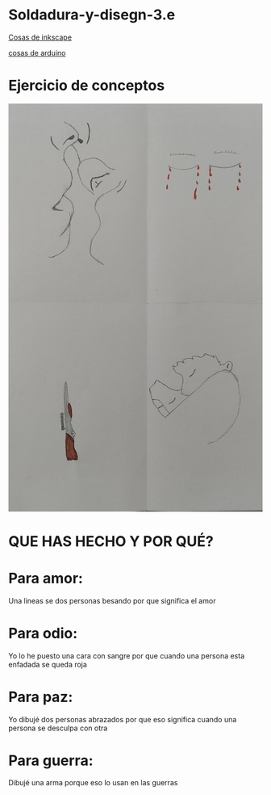 # Soldadura-y-disegn-3.e

[Cosas de inkscape](https://github.com/Wesley3455/Soldadura-y-disegn-3.e/blob/main/inkscape.md#documentaci%C3%B3n-inkscape)


[cosas de arduino](https://github.com/Wesley3455/Soldadura-y-disegn-3.e/blob/main/arduino.md#documentacion-del-arduino)

# Ejercicio de conceptos

![foto](https://github.com/Wesley3455/Soldadura-y-disegn-3.e/blob/main/wesley%20dibujo.jpg)

# QUE HAS HECHO Y POR QUÉ?

# Para amor:

Una lineas se dos personas besando por que significa el amor

# Para odio:

Yo lo he puesto una cara con sangre por que cuando una persona esta enfadada se queda roja

# Para paz:

Yo dibujé dos personas abrazados por que eso significa cuando una persona se desculpa con otra

# Para guerra:

Dibujé una arma porque eso lo usan en las guerras 

